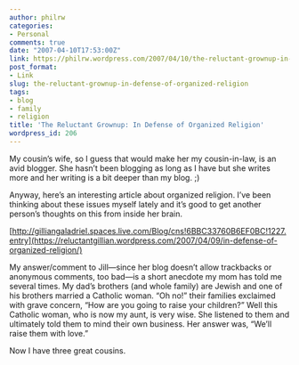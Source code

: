 ```yaml
---
author: philrw
categories:
- Personal
comments: true
date: "2007-04-10T17:53:00Z"
link: https://philrw.wordpress.com/2007/04/10/the-reluctant-grownup-in-defense-of-organized-religion/
post_format:
- Link
slug: the-reluctant-grownup-in-defense-of-organized-religion
tags:
- blog
- family
- religion
title: 'The Reluctant Grownup: In Defense of Organized Religion'
wordpress_id: 206
---
```


My cousin’s wife, so I guess that would make her my cousin-in-law, is an avid blogger. She hasn’t been blogging as long as I have but she writes more and her writing is a bit deeper than my blog. ;)

Anyway, here’s an interesting article about organized religion. I’ve been thinking about these issues myself lately and it’s good to get another person’s thoughts on this from inside her brain.

[http://gilliangaladriel.spaces.live.com/Blog/cns!6BBC33760B6EF0BC!1227.entry](https://reluctantgillian.wordpress.com/2007/04/09/in-defense-of-organized-religion/)

<!--more-->

My answer/comment to Jill—since her blog doesn’t allow trackbacks or anonymous comments, too bad—is a short anecdote my mom has told me several times. My dad’s brothers (and whole family) are Jewish and one of his brothers married a Catholic woman. “Oh no!” their families exclaimed with grave concern, “How are you going to raise your children?” Well this Catholic woman, who is now my aunt, is very wise. She listened to them and ultimately told them to mind their own business. Her answer was, “We’ll raise them with love.”

Now I have three great cousins.
